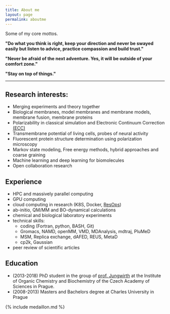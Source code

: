 ```yaml
---
title: About me
layout: page
permalink: aboutme
---
```


Some of my core mottos.

**"Do what you think is right, 
   keep your direction and 
   never be swayed easily 
   but
   listen to advice,
   practice compassion and
   build trust."**
   
**"Never be afraid of the next adventure. 
   Yes, it will be outside of your comfort zone."**
   
**"Stay on top of things."**


<HR>
	
## Research interests:

-   Merging experiments and theory together
-   Biological membranes, model membranes and membrane models, membrane fusion, membrane proteins
-   Polarizability in classical simulation and Electronic Continuum Correction [(ECC)](blog/ECC-post)
-   Transmembrane potential of living cells, probes of neural activity
-   Fluorescent protein structure determination using polarization microscopy
-   Markov state modeling, Free energy methods, hybrid approaches and coarse graining
-   Machine learning and deep learning for biomolecules
-   Open collaboration research

## Experience

-   HPC and massively parallel computing
-   GPU computing
-   cloud computing in research (K8S, Docker, [ResOps](https://tsi-ccdoc.readthedocs.io/en/external/ResOps/2019/Agenda-2019.html))
-   ab-initio, QM/MM and BO-dynamical calculations
-   chemical and biological laboratory experiments
-   technical skills:
    -   coding (Fortran, python, BASH, Git)
    -   Gromacs, NAMD, openMM, VMD, MDAnalysis, mdtraj, PluMeD
    -   MSM, Replica exchange, dAFED, REUS, MetaD
    -   cp2k, Gaussian
-   peer review of scientific articles

	

## Education

-   (2013-2018) PhD student in the group of [prof. Jungwirth](http://jungwirth.uochb.cas.cz/) 
at the Institute of Organic Chemistry and Biochemistry of the Czech Academy of Sciences in Prague.
-   (2008-2013) Masters and Bachelors degree at Charles University in Prague


{% include medaillon.md %}

